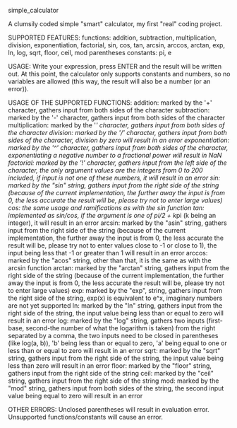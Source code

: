simple_calculator


A clumsily coded simple "smart" calculator, my first "real" coding project.

SUPPORTED FEATURES:
functions: addition, subtraction, multiplication, division, exponentiation, factorial, sin, cos, tan, arcsin, arccos, arctan, exp, ln, log, sqrt, floor, ceil, mod
parentheses
constants: pi, e

USAGE:
Write your expression, press ENTER and the result will be written out.
At this point, the calculator only supports constants and numbers, so no variables are allowed (this way, the result will also be a number (or an error)).

USAGE OF THE SUPPORTED FUNCTIONS:
addition: marked by the '+' character, gathers input from both sides of the character
subtraction: marked by the '-' character, gathers input from both sides of the character
multiplication: marked by the '*' character, gathers input from both sides of the character
division: marked by the '/' character, gathers input from both sides of the character, division by zero will result in an error
exponentiation: marked by the '^' character, gathers input from both sides of the character, exponentiating a negative number to a fractional power will result in NaN
factorial: marked by the '!' character, gathers input from the left side of the character, the only argument values are the integers from 0 to 200 included, if input is not one of these numbers, it will result in an error
sin: marked by the "sin" string, gathers input from the right side of the string (because of the current implementation, the further away the input is from 0, the less accurate the result will be, please try not to enter large values)
cos: the same usage and ramifications as with the sin function
tan: implemented as sin/cos, if the argument is one of pi/2 + k*pi (k being an integer), it will result in an error
arcsin: marked by the "asin" string, gathers input from the right side of the string (because of the current implementation, the further away the input is from 0, the less accurate the result will be, please try not to enter values close to -1 or close to 1), the input being less that -1 or greater than 1 will result in an error
arccos: marked by the "acos" string, other than that, it is the same as with the arcsin function
arctan: marked by the "arctan" string, gathers input from the right side of the string (because of the current implementation, the further away the input is from 0, the less accurate the result will be, please try not to enter large values)
exp: marked by the "exp", string, gathers input from the right side of the string, exp(x) is equivalent to e^x, imaginary numbers are not yet supported
ln: marked by the "ln" string, gathers input from the right side of the string, the input value being less than or equal to zero will result in an error
log: marked by the "log" string, gathers two inputs (first-base, second-the number of what the logarithm is taken) from the right separated by a comma, the two inputs need to be closed in parentheses (like log(a, b)), 'b' being less than or equal to zero, 'a' being equal to one or less than or equal to zero will result in an error
sqrt: marked by the "sqrt" string, gathers input from the right side of the string, the input value being less than zero will result in an error
floor: marked by the "floor" string, gathers input from the right side of the string
ceil: marked by the "ceil" string, gathers input from the right side of the string
mod: marked by the "mod" string, gathers input from both sides of the string, the second input value being equal to zero will result in an error


OTHER ERRORS:
Unclosed parentheses will result in evaluation error.
Unsupported functions/constants will cause an error.
